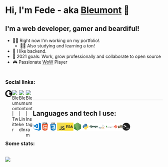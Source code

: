 # Hi, I'm Fede - aka [Bleumont][website] 👋

## I'm a web developer, gamer and beardiful!

- 👷‍♂️ Right now I'm working on my portfolio!.
  - 👨‍💻 Also studying and learning a ton!
- 🐙 I like backend.
- 🥅 2021 goals: Work, grow professionally and collaborate to open source
- 🎮 Passionate [WoW] Player
  <br/><br/>

### Social links:

[<img align="left" alt="Bleumont | Web" width="22px" src="https://raw.githubusercontent.com/iconic/open-iconic/master/svg/globe.svg" />][website] [<img align="left" alt="Bleumont | Twitter" width="22px" src="https://cdn.jsdelivr.net/npm/simple-icons@v3/icons/twitter.svg" />][twitter] [<img align="left" alt="Bleumont | LinkedIn" width="22px" src="https://cdn.jsdelivr.net/npm/simple-icons@v3/icons/linkedin.svg" />][linkedin] [<img align="left" alt="Bleumont | Instagram" width="22px" src="https://cdn.jsdelivr.net/npm/simple-icons@v3/icons/instagram.svg" />][instagram]

<br/>

---

## Languages and tech I use:

<img align="left" alt="Visual Studio Code" width="26px" src="https://raw.githubusercontent.com/github/explore/80688e429a7d4ef2fca1e82350fe8e3517d3494d/topics/visual-studio-code/visual-studio-code.png" />
<img align="left" alt="HTML5" width="26px" src="https://raw.githubusercontent.com/github/explore/80688e429a7d4ef2fca1e82350fe8e3517d3494d/topics/html/html.png" />
<img align="left" alt="CSS3" width="26px" src="https://raw.githubusercontent.com/github/explore/80688e429a7d4ef2fca1e82350fe8e3517d3494d/topics/css/css.png" />
<img align="left" alt="JavaScript" width="26px" src="https://raw.githubusercontent.com/github/explore/80688e429a7d4ef2fca1e82350fe8e3517d3494d/topics/javascript/javascript.png" />
<img align="left" alt="ES6" width="26px" src="https://raw.githubusercontent.com/github/explore/80688e429a7d4ef2fca1e82350fe8e3517d3494d/topics/es6/es6.png" />
<img align="left" alt="Node.js" width="26px" src="https://raw.githubusercontent.com/github/explore/80688e429a7d4ef2fca1e82350fe8e3517d3494d/topics/nodejs/nodejs.png" />
<img align="left" alt="Python" width="26px" src="https://raw.githubusercontent.com/github/explore/80688e429a7d4ef2fca1e82350fe8e3517d3494d/topics/python/python.png" />
<img align="left" alt="Django" width="26px" src="https://raw.githubusercontent.com/github/explore/80688e429a7d4ef2fca1e82350fe8e3517d3494d/topics/django/django.png" />
<img align="left" alt="MySQL" width="26px" src="https://raw.githubusercontent.com/github/explore/80688e429a7d4ef2fca1e82350fe8e3517d3494d/topics/mysql/mysql.png" />
<img align="left" alt="MongoDB" width="26px" src="https://raw.githubusercontent.com/github/explore/80688e429a7d4ef2fca1e82350fe8e3517d3494d/topics/mongodb/mongodb.png" />
<img align="left" alt="Git" width="26px" src="https://raw.githubusercontent.com/github/explore/80688e429a7d4ef2fca1e82350fe8e3517d3494d/topics/git/git.png" />
<img align="left" alt="Terminal" width="26px" src="https://raw.githubusercontent.com/github/explore/80688e429a7d4ef2fca1e82350fe8e3517d3494d/topics/terminal/terminal.png" />

<br />
<br />

### Some stats:

<br/>

<img src="https://github-readme-stats.vercel.app/api/top-langs/?username=bleumont&exclude_repo=github-readme-stats,bleumont.github.io"/>

[website]: https://bleumont.github.io/
[twitter]: https://twitter.com/fedecanete_dev
[instagram]: https://instagram.com/fedecanete.dev
[linkedin]: https://linkedin.com/in/bleumont
[wow]: https://worldofwarcraft.com/es-mx/character/us/quelthalas/deathrattle
